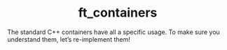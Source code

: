 <h1 align="center">ft_containers</h1>
The standard C++ containers have all a specific usage. To make sure you understand them, let’s re-implement them!
